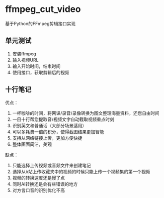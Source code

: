 # ffmpeg_cut_video
基于Python的FFmpeg剪辑接口实现

## 单元测试
1. 安装ffmpeg
2. 输入视频URL
3. 输入开始时间，结束时间
4. 使用接口，获取剪辑后的视频

## 十行笔记
优点：
1. 一杯咖啡的时间，将网课/录音/录像转换为图文整理海量资料，还您自由时间
2. 一目十行帮您提取音/视频文字自动截取视频重点时刻
3. 识别英文和普通话（大部分场景适用）
4. 可以多耗费一倍的积分，使得截图结果更加智能
5. 支持从网络链接上传，更加方便快捷
6. 整体画面简洁，美观

缺点：
1. 只能选择上传视频或音频文件来创建笔记
2. 选择从b站上传收藏夹中的视频的时候只能上传一个视频集的第一个视频
3. 视频的转换速度还是慢了点
4. 同时AI转换还是会有些错误的地方
5. 对方言口音的识别优化不高
